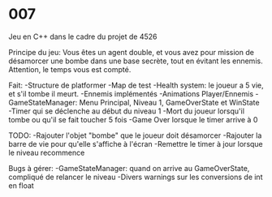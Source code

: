 # 007
Jeu en C++ dans le cadre du projet de 4526

Principe du jeu: Vous êtes un agent double, et vous avez pour mission de désamorcer une bombe dans une base secrète, tout en évitant les
ennemis. Attention, le temps vous est compté.

Fait:
-Structure de platformer
-Map de test
-Health system: le joueur a 5 vie, et s'il tombe il meurt.
-Ennemis implémentés
-Animations Player/Ennemis
-GameStateManager: Menu Principal, Niveau 1, GameOverState et WinState
-Timer qui se déclenche au début du niveau 1
-Mort du joueur lorsqu'il tombe ou qu'il se fait toucher 5 fois
-Game Over lorsque le timer arrive à 0

TODO:
-Rajouter l'objet "bombe" que le joueur doit désamorcer 
-Rajouter la barre de vie pour qu'elle s'affiche à l'écran
-Remettre le timer à jour lorsque le niveau recommence

Bugs à gérer:
-GameStateManager: quand on arrive au GameOverState, compliqué de relancer le niveau
-Divers warnings sur les conversions de int en float

